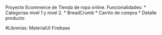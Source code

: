 Proyecto Ecommerce de Tienda de ropa online.
Funcionalidades:
	* Categorias nivel 1 y nivel 2.
	* BreadCrumb
	* Carrito de compra
	* Detalle producto

#Librerias:
	MaterialUI
	Firebase
